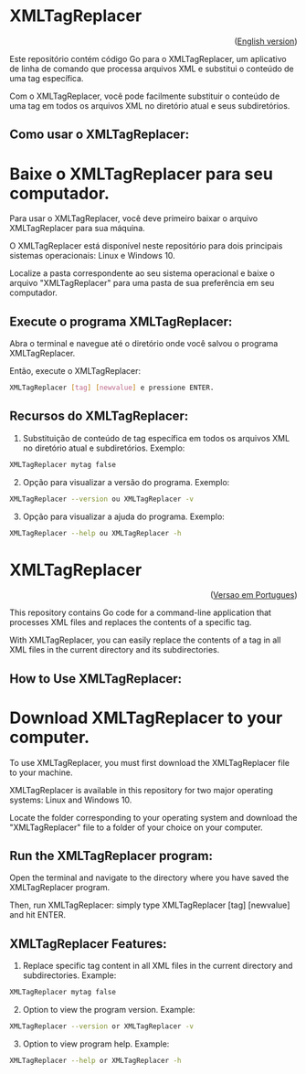 <div id="portuguese"></div>

# XMLTagReplacer

<div id="portuguese"></div>

<p align="right">(<a href="#english">English version</a>)</p>

Este repositório contém código Go para o XMLTagReplacer, um aplicativo de linha de comando que processa arquivos XML e substitui o conteúdo de uma tag específica.

Com o XMLTagReplacer, você pode facilmente substituir o conteúdo de uma tag em todos os arquivos XML no diretório atual e seus subdiretórios.

## Como usar o XMLTagReplacer:

# Baixe o XMLTagReplacer para seu computador.

Para usar o XMLTagReplacer, você deve primeiro baixar o arquivo XMLTagReplacer para sua máquina.

O XMLTagReplacer está disponível neste repositório para dois principais sistemas operacionais: Linux e Windows 10.

Localize a pasta correspondente ao seu sistema operacional e baixe o arquivo "XMLTagReplacer" para uma pasta de sua preferência em seu computador.

## Execute o programa XMLTagReplacer:
Abra o terminal e navegue até o diretório onde você salvou o programa XMLTagReplacer.

Então, execute o XMLTagReplacer:
```bash
XMLTagReplacer [tag] [newvalue] e pressione ENTER.
```

## Recursos do XMLTagReplacer:
1. Substituição de conteúdo de tag específica em todos os arquivos XML no diretório atual e subdiretórios.
Exemplo:
```bash
XMLTagReplacer mytag false
```

2. Opção para visualizar a versão do programa.
Exemplo:
```bash
XMLTagReplacer --version ou XMLTagReplacer -v
```

3. Opção para visualizar a ajuda do programa.
Exemplo:
```bash
XMLTagReplacer --help ou XMLTagReplacer -h
```

<div id="english"></div>

# XMLTagReplacer

<p align="right">(<a href="#portuguese">Versao em Portugues</a>)</p>

This repository contains Go code for a command-line application that processes XML files and replaces the contents of a specific tag.

With XMLTagReplacer, you can easily replace the contents of a tag in all XML files in the current directory and its subdirectories.

## How to Use XMLTagReplacer:

# Download XMLTagReplacer to your computer.

To use XMLTagReplacer, you must first download the XMLTagReplacer file to your machine.

XMLTagReplacer is available in this repository for two major operating systems: Linux and Windows 10.

Locate the folder corresponding to your operating system and download the "XMLTagReplacer" file to a folder of your choice on your computer.

## Run the XMLTagReplacer program:
Open the terminal and navigate to the directory where you have saved the XMLTagReplacer program.

Then, run XMLTagReplacer: simply type XMLTagReplacer [tag] [newvalue] and hit ENTER.

## XMLTagReplacer Features:
1. Replace specific tag content in all XML files in the current directory and subdirectories.
Example:
```bash
XMLTagReplacer mytag false
```

2. Option to view the program version.
Example:
```bash
XMLTagReplacer --version or XMLTagReplacer -v
```

3. Option to view program help.
Example:
```bash
XMLTagReplacer --help or XMLTagReplacer -h
```

